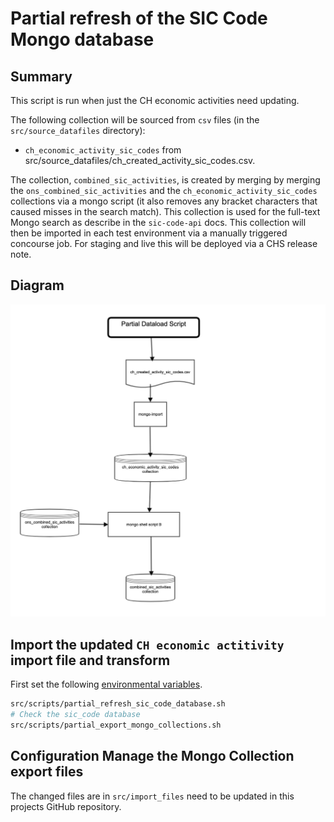 # Partial refresh of the SIC Code Mongo database

## Summary

This script is run when just the CH economic activities need updating.

The following collection will be sourced from `csv` files (in the `src/source_datafiles` directory):

- `ch_economic_activity_sic_codes` from src/source_datafiles/ch_created_activity_sic_codes.csv.

The collection, `combined_sic_activities`, is created by merging by merging the `ons_combined_sic_activities` and the `ch_economic_activity_sic_codes` collections via a mongo script (it also removes any bracket characters that caused misses in the search match). This collection is used for the full-text Mongo search as describe in the `sic-code-api` docs. This collection will then be imported in each test environment via a manually triggered concourse job. For staging and live this will be deployed via a CHS release note.

## Diagram

![Partial Refresh SIC Code Diagram](partial-refresh-sic-code-database.png)

## Import the updated `CH economic actitivity` import file and transform

First set the following [environmental variables](environmental-variables.md).

``` bash
src/scripts/partial_refresh_sic_code_database.sh
# Check the sic_code database
src/scripts/partial_export_mongo_collections.sh
```

## Configuration Manage the Mongo Collection export files

The changed files are in `src/import_files`  need to be updated in this projects GitHub repository.
